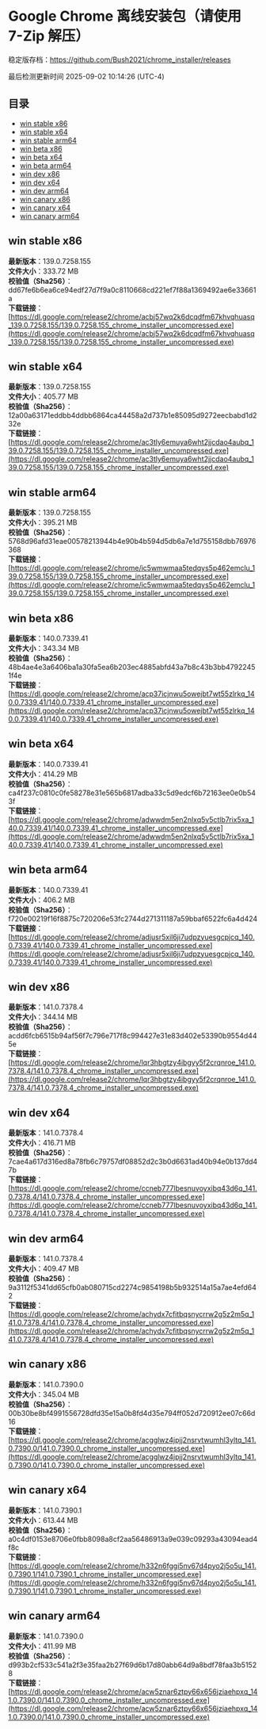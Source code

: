# Google Chrome 离线安装包（请使用 7-Zip 解压）
稳定版存档：<https://github.com/Bush2021/chrome_installer/releases>

最后检测更新时间
2025-09-02 10:14:26 (UTC-4)

## 目录
* [win stable x86](https://github.com/Bush2021/chrome_installer?tab=readme-ov-file#win-stable-x86)
* [win stable x64](https://github.com/Bush2021/chrome_installer?tab=readme-ov-file#win-stable-x64)
* [win stable arm64](https://github.com/Bush2021/chrome_installer?tab=readme-ov-file#win-stable-arm64)
* [win beta x86](https://github.com/Bush2021/chrome_installer?tab=readme-ov-file#win-beta-x86)
* [win beta x64](https://github.com/Bush2021/chrome_installer?tab=readme-ov-file#win-beta-x64)
* [win beta arm64](https://github.com/Bush2021/chrome_installer?tab=readme-ov-file#win-beta-arm64)
* [win dev x86](https://github.com/Bush2021/chrome_installer?tab=readme-ov-file#win-dev-x86)
* [win dev x64](https://github.com/Bush2021/chrome_installer?tab=readme-ov-file#win-dev-x64)
* [win dev arm64](https://github.com/Bush2021/chrome_installer?tab=readme-ov-file#win-dev-arm64)
* [win canary x86](https://github.com/Bush2021/chrome_installer?tab=readme-ov-file#win-canary-x86)
* [win canary x64](https://github.com/Bush2021/chrome_installer?tab=readme-ov-file#win-canary-x64)
* [win canary arm64](https://github.com/Bush2021/chrome_installer?tab=readme-ov-file#win-canary-arm64)

## win stable x86
**最新版本**：139.0.7258.155  
**文件大小**：333.72 MB  
**校验值（Sha256）**：dd67fe6b6ea6ce94edf27d7f9a0c8110668cd221ef7f88a1369492ae6e33661a  
**下载链接**：[https://dl.google.com/release2/chrome/acbj57wq2k6dcqdfm67khvqhuasq_139.0.7258.155/139.0.7258.155_chrome_installer_uncompressed.exe](https://dl.google.com/release2/chrome/acbj57wq2k6dcqdfm67khvqhuasq_139.0.7258.155/139.0.7258.155_chrome_installer_uncompressed.exe)  

## win stable x64
**最新版本**：139.0.7258.155  
**文件大小**：405.77 MB  
**校验值（Sha256）**：12a00a63171eddbb4ddbb6864ca44458a2d737b1e85095d9272eecbabd1d232e  
**下载链接**：[https://dl.google.com/release2/chrome/ac3tly6emuya6wht2jjcdao4aubq_139.0.7258.155/139.0.7258.155_chrome_installer_uncompressed.exe](https://dl.google.com/release2/chrome/ac3tly6emuya6wht2jjcdao4aubq_139.0.7258.155/139.0.7258.155_chrome_installer_uncompressed.exe)  

## win stable arm64
**最新版本**：139.0.7258.155  
**文件大小**：395.21 MB  
**校验值（Sha256）**：5768d96afd31eae00578213944b4e90b4b594d5db6a7e1d755158dbb76976368  
**下载链接**：[https://dl.google.com/release2/chrome/ic5wmwmaa5tedqys5p462emclu_139.0.7258.155/139.0.7258.155_chrome_installer_uncompressed.exe](https://dl.google.com/release2/chrome/ic5wmwmaa5tedqys5p462emclu_139.0.7258.155/139.0.7258.155_chrome_installer_uncompressed.exe)  

## win beta x86
**最新版本**：140.0.7339.41  
**文件大小**：343.34 MB  
**校验值（Sha256）**：48b4ae4e3a6406ba1a30fa5ea6b203ec4885abfd43a7b8c43b3bb47922451f4e  
**下载链接**：[https://dl.google.com/release2/chrome/acp37icjnwu5owejbt7wt55zlrkq_140.0.7339.41/140.0.7339.41_chrome_installer_uncompressed.exe](https://dl.google.com/release2/chrome/acp37icjnwu5owejbt7wt55zlrkq_140.0.7339.41/140.0.7339.41_chrome_installer_uncompressed.exe)  

## win beta x64
**最新版本**：140.0.7339.41  
**文件大小**：414.29 MB  
**校验值（Sha256）**：ca4f237c0810c0fe58278e31e565b6817adba33c5d9edcf6b72163ee0e0b543f  
**下载链接**：[https://dl.google.com/release2/chrome/adwwdm5en2nlxq5v5ctlb7rix5xa_140.0.7339.41/140.0.7339.41_chrome_installer_uncompressed.exe](https://dl.google.com/release2/chrome/adwwdm5en2nlxq5v5ctlb7rix5xa_140.0.7339.41/140.0.7339.41_chrome_installer_uncompressed.exe)  

## win beta arm64
**最新版本**：140.0.7339.41  
**文件大小**：406.2 MB  
**校验值（Sha256）**：f720e00219f16f8875c720206e53fc2744d271311187a59bbaf6522fc6a4d424  
**下载链接**：[https://dl.google.com/release2/chrome/adjusr5xil6ji7udpzyuesgcpjcq_140.0.7339.41/140.0.7339.41_chrome_installer_uncompressed.exe](https://dl.google.com/release2/chrome/adjusr5xil6ji7udpzyuesgcpjcq_140.0.7339.41/140.0.7339.41_chrome_installer_uncompressed.exe)  

## win dev x86
**最新版本**：141.0.7378.4  
**文件大小**：344.14 MB  
**校验值（Sha256）**：acdd6fcb6515b94af56f7c796e717f8c994427e31e83d402e53390b9554d445e  
**下载链接**：[https://dl.google.com/release2/chrome/lqr3hbgtzy4ibgyy5f2crqnroe_141.0.7378.4/141.0.7378.4_chrome_installer_uncompressed.exe](https://dl.google.com/release2/chrome/lqr3hbgtzy4ibgyy5f2crqnroe_141.0.7378.4/141.0.7378.4_chrome_installer_uncompressed.exe)  

## win dev x64
**最新版本**：141.0.7378.4  
**文件大小**：416.71 MB  
**校验值（Sha256）**：7cae4a617d316ed8a78fb6c79757df08852d2c3b0d6631ad40b94e0b137dd47b  
**下载链接**：[https://dl.google.com/release2/chrome/ccneb777lbesnuvoyxibq43d6q_141.0.7378.4/141.0.7378.4_chrome_installer_uncompressed.exe](https://dl.google.com/release2/chrome/ccneb777lbesnuvoyxibq43d6q_141.0.7378.4/141.0.7378.4_chrome_installer_uncompressed.exe)  

## win dev arm64
**最新版本**：141.0.7378.4  
**文件大小**：409.47 MB  
**校验值（Sha256）**：9a3112f5341dd65cfb0ab080715cd2274c9854198b5b932514a15a7ae4efd642  
**下载链接**：[https://dl.google.com/release2/chrome/achydx7cfitbqsnycrrw2g5z2m5q_141.0.7378.4/141.0.7378.4_chrome_installer_uncompressed.exe](https://dl.google.com/release2/chrome/achydx7cfitbqsnycrrw2g5z2m5q_141.0.7378.4/141.0.7378.4_chrome_installer_uncompressed.exe)  

## win canary x86
**最新版本**：141.0.7390.0  
**文件大小**：345.04 MB  
**校验值（Sha256）**：00b30be8bf4991556728dfd35e15a0b8fd4d35e794ff052d720912ee07c66d16  
**下载链接**：[https://dl.google.com/release2/chrome/acgglwz4jpjj2nsrvtwumhl3yltq_141.0.7390.0/141.0.7390.0_chrome_installer_uncompressed.exe](https://dl.google.com/release2/chrome/acgglwz4jpjj2nsrvtwumhl3yltq_141.0.7390.0/141.0.7390.0_chrome_installer_uncompressed.exe)  

## win canary x64
**最新版本**：141.0.7390.1  
**文件大小**：613.44 MB  
**校验值（Sha256）**：a0c4df0153e8706e0fbb8098a8cf2aa56486913a9e039c09293a43094ead4f8c  
**下载链接**：[https://dl.google.com/release2/chrome/h332n6fggi5nv67d4pyo2j5o5u_141.0.7390.1/141.0.7390.1_chrome_installer_uncompressed.exe](https://dl.google.com/release2/chrome/h332n6fggi5nv67d4pyo2j5o5u_141.0.7390.1/141.0.7390.1_chrome_installer_uncompressed.exe)  

## win canary arm64
**最新版本**：141.0.7390.0  
**文件大小**：411.99 MB  
**校验值（Sha256）**：d993b2cf533c541a2f3e35faa2b27f69d6b17d80abb64d9a8bdf78faa3b51528  
**下载链接**：[https://dl.google.com/release2/chrome/acw5znar6ztpy66x656jziaehpxq_141.0.7390.0/141.0.7390.0_chrome_installer_uncompressed.exe](https://dl.google.com/release2/chrome/acw5znar6ztpy66x656jziaehpxq_141.0.7390.0/141.0.7390.0_chrome_installer_uncompressed.exe)  


